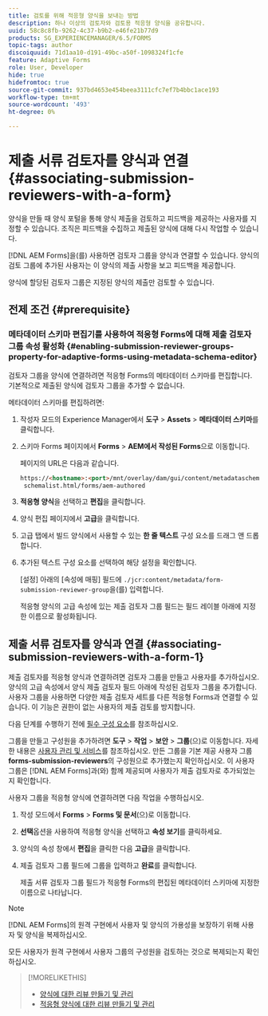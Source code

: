 ```yaml
---
title: 검토를 위해 적응형 양식을 보내는 방법
description: 하나 이상의 검토자와 검토용 적응형 양식을 공유합니다.
uuid: 58c8c8fb-9262-4c37-b9b2-e46fe21b77d9
products: SG_EXPERIENCEMANAGER/6.5/FORMS
topic-tags: author
discoiquuid: 71d1aa10-d191-49bc-a50f-1098324f1cfe
feature: Adaptive Forms
role: User, Developer
hide: true
hidefromtoc: true
source-git-commit: 937bd4653e454beea3111cfc7ef7b4bbc1ace193
workflow-type: tm+mt
source-wordcount: '493'
ht-degree: 0%

---
```



# 제출 서류 검토자를 양식과 연결 {#associating-submission-reviewers-with-a-form}

양식을 만들 때 양식 포털을 통해 양식 제출을 검토하고 피드백을 제공하는 사용자를 지정할 수 있습니다. 조직은 피드백을 수집하고 제출된 양식에 대해 다시 작업할 수 있습니다.

[!DNL AEM Forms]을(를) 사용하면 검토자 그룹을 양식과 연결할 수 있습니다. 양식의 검토 그룹에 추가된 사용자는 이 양식의 제출 사항을 보고 피드백을 제공합니다.

양식에 할당된 검토자 그룹은 지정된 양식의 제출만 검토할 수 있습니다.

## 전제 조건 {#prerequisite}

### 메타데이터 스키마 편집기를 사용하여 적응형 Forms에 대해 제출 검토자 그룹 속성 활성화 {#enabling-submission-reviewer-groups-property-for-adaptive-forms-using-metadata-schema-editor}

검토자 그룹을 양식에 연결하려면 적응형 Forms의 메타데이터 스키마를 편집합니다. 기본적으로 제출된 양식에 검토자 그룹을 추가할 수 없습니다.

메타데이터 스키마를 편집하려면:

1. 작성자 모드의 Experience Manager에서 **도구** > **Assets** > **메타데이터 스키마**&#x200B;를 클릭합니다.
1. 스키마 Forms 페이지에서 **Forms** > **AEM에서 작성된 Forms**&#x200B;으로 이동합니다.

   페이지의 URL은 다음과 같습니다.

   ```html
   https://<hostname>:<port>/mnt/overlay/dam/gui/content/metadataschemaeditor/
    schemalist.html/forms/aem-authored
   ```

1. **적응형 양식**&#x200B;을 선택하고 **편집**&#x200B;을 클릭합니다.
1. 양식 편집 페이지에서 **고급**&#x200B;을 클릭합니다.
1. 고급 탭에서 빌드 양식에서 사용할 수 있는 **한 줄 텍스트** 구성 요소를 드래그 앤 드롭합니다.
1. 추가된 텍스트 구성 요소를 선택하여 해당 설정을 확인합니다.

   [설정] 아래의 [속성에 매핑] 필드에 `./jcr:content/metadata/form-submission-reviewer-group`을(를) 입력합니다.

   적응형 양식의 고급 속성에 있는 제출 검토자 그룹 필드는 필드 레이블 아래에 지정한 이름으로 활성화됩니다.

## 제출 서류 검토자를 양식과 연결 {#associating-submission-reviewers-with-a-form-1}

제출 검토자를 적응형 양식과 연결하려면 검토자 그룹을 만들고 사용자를 추가하십시오. 양식의 고급 속성에서 양식 제출 검토자 필드 아래에 작성된 검토자 그룹을 추가합니다.
사용자 그룹을 사용하면 다양한 제출 검토자 세트를 다른 적응형 Forms과 연결할 수 있습니다. 이 기능은 권한이 없는 사용자의 제출 검토를 방지합니다.

다음 단계를 수행하기 전에 [필수 구성 요소](adding-reviewers-form.md#prerequisite)를 참조하십시오.

그룹을 만들고 구성원을 추가하려면 **도구** > **작업** > **보안** > **그룹**(으)로 이동합니다.
자세한 내용은 [사용자 관리 및 서비스](https://experienceleague.adobe.com/docs/experience-manager-65/administering/security/security.html)를 참조하십시오.
만든 그룹을 기본 제공 사용자 그룹 **forms-submission-reviewers**&#x200B;의 구성원으로 추가했는지 확인하십시오. 이 사용자 그룹은 [!DNL AEM Forms]과(와) 함께 제공되며 사용자가 제출 검토자로 추가되었는지 확인합니다.

사용자 그룹을 적응형 양식에 연결하려면 다음 작업을 수행하십시오.

1. 작성 모드에서 **Forms** > **Forms 및 문서**(으)로 이동합니다.
1. **선택**옵션을 사용하여 적응형 양식을 선택하고 **속성 보기**&#x200B;를 클릭하세요.
1. 양식의 속성 창에서 **편집**&#x200B;을 클릭한 다음 **고급**&#x200B;을 클릭합니다.
1. 제출 검토자 그룹 필드에 그룹을 입력하고 **완료**&#x200B;를 클릭합니다.

   제출 서류 검토자 그룹 필드가 적응형 Forms의 편집된 메타데이터 스키마에 지정한 이름으로 나타납니다.

>[!NOTE]
>
>[!DNL AEM Forms]의 원격 구현에서 사용자 및 양식의 가용성을 보장하기 위해 사용자 및 양식을 복제하십시오.
>
>모든 사용자가 원격 구현에서 사용자 그룹의 구성원을 검토하는 것으로 복제되는지 확인하십시오.

>[!MORELIKETHIS]
>
>* [양식에 대한 리뷰 만들기 및 관리](/help/forms/create-reviews-forms.md)
>* [적응형 양식에 대한 리뷰 만들기 및 관리](/help/forms/review-adaptiveforms-in-sites-page.md)